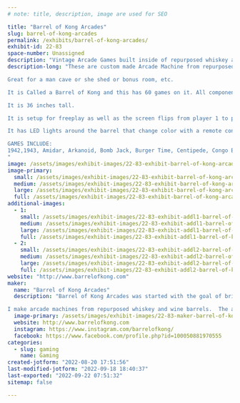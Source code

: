 ```yaml
---
# note: title, description, image are used for SEO

title: "Barrel of Kong Arcades"
slug: barrel-of-kong-arcades
permalink: /exhibits/barrel-of-kong-arcades/
exhibit-id: 22-83
space-number: Unassigned
description: "Vintage Arcade Games built inside of repurposed whiskey and wine barrels."
description-long: "These are custom made Arcade Machine from repurposed Whiskey and Wine Barrels. 

Great for a man cave or she shed or bonus room, etc.

It is Called a Barrel of Kong and this has 60 games on it. All components are new...the only thing used is the barrel.

It is 36 inches tall.

It is setup for freeplay as well as the screen flips from player 1 to player 2.

It has LED lights around the barrel that change color with a remote control.

GAMES INCLUDE:
1942,1943, Amidar, Arkanoid, Bomb Jack, Burger Time, Centipede, Congo Bongo, Crush Roller, Dig Dug, Dig Dug 2, Donkey Kong, Donkey Kong 3, Donkey Kong Junior, Frogger, Galaga, Galaga (Rapid Fire Mode), Galaga 3, Galaxian, Gun Smoke, Gyruss, Hustler, Jumping Jack, Juno First, King & Ballon, Ladybug, Mappy, Millipede, Moon Cresta, Do, Do’s Castle,,Ms PacMan, Ms Pac-Man (Fast Mode), New Rally X, Pacman, Pacman (Fast Mode), Pacman Jr., Pac-Man Jr. (Fast Mode), Pac-Man Plus, Pac-Man Plus (Fast Mode), Pengo, Phoenix, Pinball Action, Pleiads, Pooyan, Qix, Scramble, Shao-Lin’s Road, Space Invaders, Space Panic, Super Breakout, Super Cobra, Super Pacman, Tank Battalion, The End, Time Pilot, Van-Van Car, Xevious and Zaxxon
"
image: /assets/images/exhibit-images/22-83-exhibit-barrel-of-kong-arcades-image000004-large.jpg
image-primary: 
  small: /assets/images/exhibit-images/22-83-exhibit-barrel-of-kong-arcades-image000004-small.jpg
  medium: /assets/images/exhibit-images/22-83-exhibit-barrel-of-kong-arcades-image000004-medium.jpg
  large: /assets/images/exhibit-images/22-83-exhibit-barrel-of-kong-arcades-image000004-large.jpg
  full: /assets/images/exhibit-images/22-83-exhibit-barrel-of-kong-arcades-image000004-full.jpg
additional-images: 
  - 1:
    small: /assets/images/exhibit-images/22-83-exhibit-addl1-barrel-of-kong-arcades-winebar-small.jpg
    medium: /assets/images/exhibit-images/22-83-exhibit-addl1-barrel-of-kong-arcades-winebar-medium.jpg
    large: /assets/images/exhibit-images/22-83-exhibit-addl1-barrel-of-kong-arcades-winebar-large.jpg
    full: /assets/images/exhibit-images/22-83-exhibit-addl1-barrel-of-kong-arcades-winebar-full.jpg
  - 2:
    small: /assets/images/exhibit-images/22-83-exhibit-addl2-barrel-of-kong-arcades-image000000-small.jpg
    medium: /assets/images/exhibit-images/22-83-exhibit-addl2-barrel-of-kong-arcades-image000000-medium.jpg
    large: /assets/images/exhibit-images/22-83-exhibit-addl2-barrel-of-kong-arcades-image000000-large.jpg
    full: /assets/images/exhibit-images/22-83-exhibit-addl2-barrel-of-kong-arcades-image000000-full.jpg
website: "http://www.barrelofkong.com"
maker: 
  name: "Barrel of Kong Arcades"
  description: "Barrel of Kong Arcades was started with the goal of bringing fan favorite arcade machines into both home and business settings. 

I make arcade machines from repurposed whiskey and wine barrels.  The arcades come with 60 classic games like Galaga, Donkey Kong, Burger Time, Pac Man, Frogger, etc."
  image-primary: /assets/images/exhibit-images/22-83-maker-barrel-of-kong-arcades-logo-bok-medium.png
  website: http://www.barrelofkong.com
  instagram: https://www.instagram.com/barrelofkong/
  facebook: https://www.facebook.com/profile.php?id=100050881970555
categories: 
  - slug: gaming
    name: Gaming
created-jotform: "2022-08-20 17:51:56"
last-modified-jotform: "2022-09-18 18:40:37"
last-exported: "2022-09-22 07:51:32"
sitemap: false

---
```

